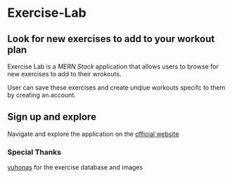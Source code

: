 # Exercise-Lab

## Look for new exercises to add to your workout plan

Exercise Lab is a *MERN Stack* application that allows users to browse for new exercises to add to their wrokouts. 

User can save these exercises and create unqiue workouts specifc to them by creating an account. 

## Sign up and explore
Navigate and explore the application on the [official website](https://exercise-lab-104b1809b891.herokuapp.com/)

### Special Thanks
[yuhonas](https://github.com/yuhonas/free-exercise-db) for the exercise database and images 

